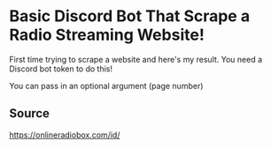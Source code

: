 # Basic Discord Bot That Scrape a Radio Streaming Website!

<p>First time trying to scrape a website and here's my result. You need a Discord bot token to do this!</p>
<p>You can pass in an optional argument (page number)</p>

## Source
https://onlineradiobox.com/id/
